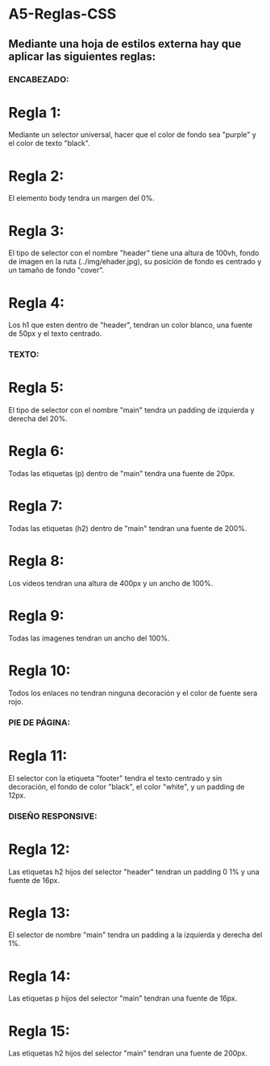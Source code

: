 # A5-Reglas-CSS
## Mediante una hoja de estilos externa hay que aplicar las siguientes reglas:
### ENCABEZADO:
# Regla 1:
Mediante un selector universal, hacer que el color de fondo sea "purple" y el color de texto "black".
# Regla 2:
El elemento body tendra un margen del 0%.
# Regla 3:
El tipo de selector con el nombre "header" tiene una altura de 100vh, fondo de imagen en la ruta (../img/ehader.jpg), su posición de fondo es centrado y un tamaño de fondo "cover".
# Regla 4:
Los h1 que esten dentro de "header", tendran un color blanco, una fuente de 50px y el texto centrado.
### TEXTO:
# Regla 5:
El tipo de selector con el nombre "main" tendra un padding de izquierda y derecha del 20%.
# Regla 6: 
Todas las etiquetas (p) dentro de "main" tendra una fuente de 20px.
# Regla 7: 
Todas las etiquetas (h2) dentro de "main" tendran una fuente de 200%.
# Regla 8:
Los videos tendran una altura de 400px y un ancho de 100%.
# Regla 9: 
Todas las imagenes tendran un ancho del 100%.
# Regla 10: 
Todos los enlaces no tendran ninguna decoración y el color de fuente sera rojo.
### PIE DE PÁGINA:
# Regla 11: 
El selector con la etiqueta "footer" tendra el texto centrado y sin decoración, el fondo de color "black", el color "white", y un padding de 12px.
### DISEÑO RESPONSIVE:
# Regla 12:
Las etiquetas h2 hijos del selector "header" tendran un padding 0 1% y una fuente de 16px.
# Regla 13:
El selector de nombre "main" tendra un padding a la izquierda y derecha del 1%.
# Regla 14: 
Las etiquetas p hijos del selector "main" tendran una fuente de 16px.
# Regla 15: 
Las etiquetas h2 hijos del selector "main" tendran una fuente de 200px.
